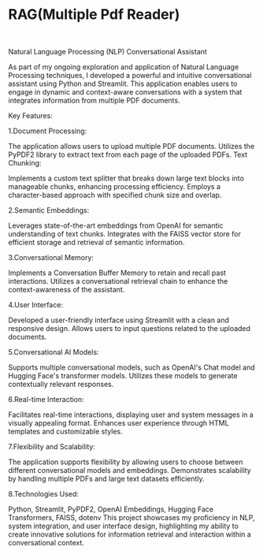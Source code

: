 # RAG(Multiple Pdf Reader)
<br>



Natural Language Processing (NLP) Conversational Assistant

As part of my ongoing exploration and application of Natural Language Processing techniques, I developed a powerful and intuitive conversational assistant using Python and Streamlit. This application enables users to engage in dynamic and context-aware conversations with a system that integrates information from multiple PDF documents.

Key Features:

1.Document Processing:

The application allows users to upload multiple PDF documents.
Utilizes the PyPDF2 library to extract text from each page of the uploaded PDFs.
Text Chunking:

Implements a custom text splitter that breaks down large text blocks into manageable chunks, enhancing processing efficiency.
Employs a character-based approach with specified chunk size and overlap.

2.Semantic Embeddings:

Leverages state-of-the-art embeddings from OpenAI for semantic understanding of text chunks.
Integrates with the FAISS vector store for efficient storage and retrieval of semantic information.

3.Conversational Memory:

Implements a Conversation Buffer Memory to retain and recall past interactions.
Utilizes a conversational retrieval chain to enhance the context-awareness of the assistant.

4.User Interface:

Developed a user-friendly interface using Streamlit with a clean and responsive design.
Allows users to input questions related to the uploaded documents.

5.Conversational AI Models:

Supports multiple conversational models, such as OpenAI's Chat model and Hugging Face's transformer models.
Utilizes these models to generate contextually relevant responses.

6.Real-time Interaction:

Facilitates real-time interactions, displaying user and system messages in a visually appealing format.
Enhances user experience through HTML templates and customizable styles.

7.Flexibility and Scalability:

The application supports flexibility by allowing users to choose between different conversational models and embeddings.
Demonstrates scalability by handling multiple PDFs and large text datasets efficiently.


8.Technologies Used:

Python, Streamlit, PyPDF2, OpenAI Embeddings, Hugging Face Transformers, FAISS, dotenv
This project showcases my proficiency in NLP, system integration, and user interface design, highlighting my ability to create innovative solutions for information retrieval and interaction within a conversational context.





